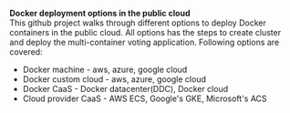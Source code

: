 **Docker deployment options in the public cloud**  
This github project walks through different options to deploy Docker containers in the public cloud. All options has the steps to create cluster and deploy the multi-container voting application. 
Following options are covered:

 - Docker machine - aws, azure, google cloud 
 - Docker custom cloud - aws, azure, google cloud 
 - Docker CaaS - Docker datacenter(DDC), Docker cloud 
 - Cloud provider CaaS - AWS ECS, Google's GKE, Microsoft's ACS
